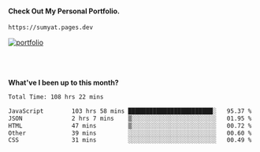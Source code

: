 #### Check Out My Personal Portfolio.
````bash
https://sumyat.pages.dev
````

<a href='https://sumyat.pages.dev/'>
    <img src='https://github.com/sumyat-aung/sumyat-aung/assets/108873224/c9b4f2be-c585-4dd3-84e1-692c3854a6d8' alt='portfolio' align='center' />
</a>


<br />
<br />


<br />
<br />

**What've I been up to this month?**

<!--START_SECTION:waka-->

```txt
Total Time: 108 hrs 22 mins

JavaScript        103 hrs 58 mins ████████████████████████░   95.37 %
JSON              2 hrs 7 mins    ▒░░░░░░░░░░░░░░░░░░░░░░░░   01.95 %
HTML              47 mins         ▒░░░░░░░░░░░░░░░░░░░░░░░░   00.72 %
Other             39 mins         ░░░░░░░░░░░░░░░░░░░░░░░░░   00.60 %
CSS               31 mins         ░░░░░░░░░░░░░░░░░░░░░░░░░   00.49 %
```

<!--END_SECTION:waka-->




